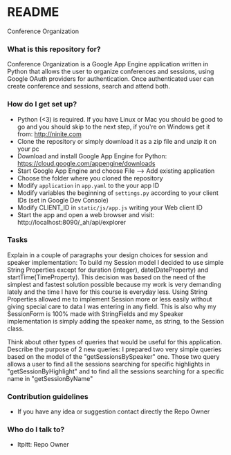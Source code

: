 # README #

Conference Organization

### What is this repository for? ###

Conference Organization is a Google App Engine application written in Python that allows the user to organize conferences and sessions, using Google OAuth providers for authentication.
Once authenticated user can create conference and sessions, search and attend both.


### How do I get set up? ###

* Python (<3) is required. If you have Linux or Mac you should be good to go and you should skip to the next step, if you're on Windows get it from: http://ninite.com
* Clone the repository or simply download it as a zip file and unzip it on your pc
* Download and install Google App Engine for Python: https://cloud.google.com/appengine/downloads
* Start Google App Engine and choose File --> Add existing application
* Choose the folder where you cloned the repository
* Modify `application` in `app.yaml` to the your app ID
* Modify variables the beginning of `settings.py` according to your client IDs (set in Google Dev Console)
* Modify CLIENT_ID in `static/js/app.js` writing your Web client ID
* Start the app and open a web browser and visit: http://localhost:8090/_ah/api/explorer

### Tasks ###

Explain in a couple of paragraphs your design choices for session and speaker implementation:
To build my Session model I decided to use simple String Properties except for duration (integer), date(DateProperty) and startTime(TimeProperty).
This decision was based on the need of the simplest and fastest solution possible because my work is very demanding lately and the time I have for this course is everyday less.
Using String Properties allowed me to implement Session more or less easily without giving special care to data I was entering in any field.
This is also why my SessionForm is 100% made with StringFields and my Speaker implementation is simply adding the speaker name, as string, to the Session class.

Think about other types of queries that would be useful for this application. Describe the purpose of 2 new queries:
I prepared two very simple queries based on the model of the "getSessionsBySpeaker" one.
Those two query allows a user to find all the sessions searching for specific highlights in "getSessionByHighlight"
and to find all the sessions searching for a specific name in "getSessionByName"

### Contribution guidelines ###

* If you have any idea or suggestion contact directly the Repo Owner

### Who do I talk to? ###

* ltpitt: Repo Owner
